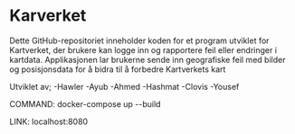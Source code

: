 # Karverket

Dette GitHub-repositoriet inneholder koden for et program utviklet for Kartverket, der brukere kan logge inn og rapportere feil eller endringer i kartdata. Applikasjonen lar brukerne sende inn geografiske feil med bilder og posisjonsdata for å bidra til å forbedre Kartverkets kart

Utviklet av;
    -Hawler
    -Ayub
    -Ahmed
    -Hashmat
    -Clovis
    -Yousef


COMMAND: docker-compose up --build

LINK: localhost:8080